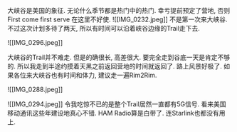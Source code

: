 
大峡谷是美国的象征. 无论什么季节都是热门中的热门. 幸亏提前预定了营地, 否则First come first serve 在这里不好使. 
![[IMG_0232.jpeg]]
不是第一次来大峡谷. 不过这次计划多待了两天, 所以有时间可以沿着峡谷边缘的Trail走下去.



![[IMG_0296.jpeg]]

大峡谷的Trail并不难走. 但是的确很长, 高差很大. 要完全走到谷底一天是肯定不够的. 所以我走到半途约摸着天黑之前返回营地的时间就返回了. 路上风景好极了. 如果各位来大峡谷也有时间和体力, 建议走一遍Rim2Rim.

![[IMG_0288.jpeg]]

![[IMG_0294.jpeg]]
令我吃惊不已的是整个Trail居然一直都有5G信号. 看来美国移动通讯这些年建设地真心不错. HAM Radio算是白带了. 连Starlink也都没有用上.

